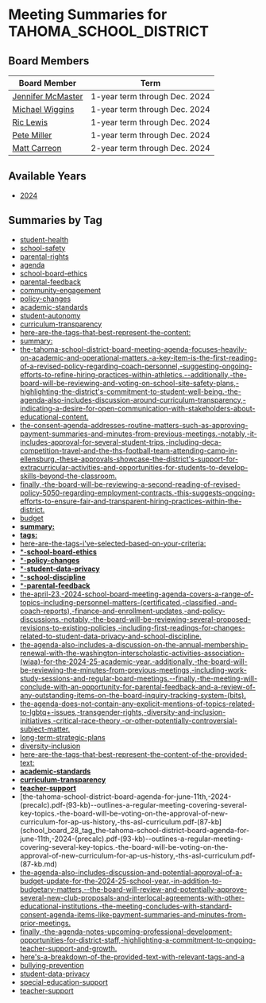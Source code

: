 # Meeting Summaries for TAHOMA_SCHOOL_DISTRICT

## Board Members

| Board Member       | Term           |
|--------------------|----------------|
| [Jennifer McMaster](board_member_138.md) | 1-year term through Dec. 2024 |
| [Michael Wiggins](board_member_139.md) | 1-year term through Dec. 2024 |
| [Ric Lewis](board_member_140.md) | 1-year term through Dec. 2024 |
| [Pete Miller](board_member_141.md) | 1-year term through Dec. 2024 |
| [Matt Carreon](board_member_142.md) | 2-year term through Dec. 2024 |

## Available Years
- [2024](school_board_28_year_2024.md)

## Summaries by Tag
- [student-health](school_board_28_tag_student-health.md)
- [school-safety](school_board_28_tag_school-safety.md)
- [parental-rights](school_board_28_tag_parental-rights.md)
- [agenda](school_board_28_tag_agenda.md)
- [school-board-ethics](school_board_28_tag_school-board-ethics.md)
- [parental-feedback](school_board_28_tag_parental-feedback.md)
- [community-engagement](school_board_28_tag_community-engagement.md)
- [policy-changes](school_board_28_tag_policy-changes.md)
- [academic-standards](school_board_28_tag_academic-standards.md)
- [student-autonomy](school_board_28_tag_student-autonomy.md)
- [curriculum-transparency](school_board_28_tag_curriculum-transparency.md)
- [here-are-the-tags-that-best-represent-the-content:](school_board_28_tag_here-are-the-tags-that-best-represent-the-content:.md)
- [summary:](school_board_28_tag_summary:.md)
- [the-tahoma-school-district-board-meeting-agenda-focuses-heavily-on-academic-and-operational-matters.-a-key-item-is-the-first-reading-of-a-revised-policy-regarding-coach-personnel,-suggesting-ongoing-efforts-to-refine-hiring-practices-within-athletics.--additionally,-the-board-will-be-reviewing-and-voting-on-school-site-safety-plans,-highlighting-the-district's-commitment-to-student-well-being.-the-agenda-also-includes-discussion-around-curriculum-transparency,-indicating-a-desire-for-open-communication-with-stakeholders-about-educational-content.](school_board_28_tag_the-tahoma-school-district-board-meeting-agenda-focuses-heavily-on-academic-and-operational-matters.-a-key-item-is-the-first-reading-of-a-revised-policy-regarding-coach-personnel,-suggesting-ongoing-efforts-to-refine-hiring-practices-within-athletics.--additionally,-the-board-will-be-reviewing-and-voting-on-school-site-safety-plans,-highlighting-the-district's-commitment-to-student-well-being.-the-agenda-also-includes-discussion-around-curriculum-transparency,-indicating-a-desire-for-open-communication-with-stakeholders-about-educational-content..md)
- [the-consent-agenda-addresses-routine-matters-such-as-approving-payment-summaries-and-minutes-from-previous-meetings.-notably,-it-includes-approval-for-several-student-trips,-including-deca-competition-travel-and-the-ths-football-team-attending-camp-in-ellensburg.-these-approvals-showcase-the-district's-support-for-extracurricular-activities-and-opportunities-for-students-to-develop-skills-beyond-the-classroom.](school_board_28_tag_the-consent-agenda-addresses-routine-matters-such-as-approving-payment-summaries-and-minutes-from-previous-meetings.-notably,-it-includes-approval-for-several-student-trips,-including-deca-competition-travel-and-the-ths-football-team-attending-camp-in-ellensburg.-these-approvals-showcase-the-district's-support-for-extracurricular-activities-and-opportunities-for-students-to-develop-skills-beyond-the-classroom..md)
- [finally,-the-board-will-be-reviewing-a-second-reading-of-revised-policy-5050-regarding-employment-contracts.-this-suggests-ongoing-efforts-to-ensure-fair-and-transparent-hiring-practices-within-the-district.](school_board_28_tag_finally,-the-board-will-be-reviewing-a-second-reading-of-revised-policy-5050-regarding-employment-contracts.-this-suggests-ongoing-efforts-to-ensure-fair-and-transparent-hiring-practices-within-the-district..md)
- [budget](school_board_28_tag_budget.md)
- [**summary:**](school_board_28_tag_**summary:**.md)
- [**tags:**](school_board_28_tag_**tags:**.md)
- [here-are-the-tags-i've-selected-based-on-your-criteria:](school_board_28_tag_here-are-the-tags-i've-selected-based-on-your-criteria:.md)
- [*-**school-board-ethics**](school_board_28_tag_*-**school-board-ethics**.md)
- [*-**policy-changes**](school_board_28_tag_*-**policy-changes**.md)
- [*-**student-data-privacy**](school_board_28_tag_*-**student-data-privacy**.md)
- [*-**school-discipline**](school_board_28_tag_*-**school-discipline**.md)
- [*-**parental-feedback**](school_board_28_tag_*-**parental-feedback**.md)
- [the-april-23,-2024-school-board-meeting-agenda-covers-a-range-of-topics-including-personnel-matters-(certificated,-classified,-and-coach-reports),-finance-and-enrollment-updates,-and-policy-discussions.-notably,-the-board-will-be-reviewing-several-proposed-revisions-to-existing-policies,-including-first-readings-for-changes-related-to-student-data-privacy-and-school-discipline.](school_board_28_tag_the-april-23,-2024-school-board-meeting-agenda-covers-a-range-of-topics-including-personnel-matters-(certificated,-classified,-and-coach-reports),-finance-and-enrollment-updates,-and-policy-discussions.-notably,-the-board-will-be-reviewing-several-proposed-revisions-to-existing-policies,-including-first-readings-for-changes-related-to-student-data-privacy-and-school-discipline..md)
- [the-agenda-also-includes-a-discussion-on-the-annual-membership-renewal-with-the-washington-interscholastic-activities-association-(wiaa)-for-the-2024-25-academic-year.-additionally,-the-board-will-be-reviewing-the-minutes-from-previous-meetings,-including-work-study-sessions-and-regular-board-meetings.--finally,-the-meeting-will-conclude-with-an-opportunity-for-parental-feedback-and-a-review-of-any-outstanding-items-on-the-board-inquiry-tracking-system-(bits).](school_board_28_tag_the-agenda-also-includes-a-discussion-on-the-annual-membership-renewal-with-the-washington-interscholastic-activities-association-(wiaa)-for-the-2024-25-academic-year.-additionally,-the-board-will-be-reviewing-the-minutes-from-previous-meetings,-including-work-study-sessions-and-regular-board-meetings.--finally,-the-meeting-will-conclude-with-an-opportunity-for-parental-feedback-and-a-review-of-any-outstanding-items-on-the-board-inquiry-tracking-system-(bits)..md)
- [the-agenda-does-not-contain-any-explicit-mentions-of-topics-related-to-lgbtq+-issues,-transgender-rights,-diversity-and-inclusion-initiatives,-critical-race-theory,-or-other-potentially-controversial-subject-matter.](school_board_28_tag_the-agenda-does-not-contain-any-explicit-mentions-of-topics-related-to-lgbtq+-issues,-transgender-rights,-diversity-and-inclusion-initiatives,-critical-race-theory,-or-other-potentially-controversial-subject-matter..md)
- [long-term-strategic-plans](school_board_28_tag_long-term-strategic-plans.md)
- [diversity-inclusion](school_board_28_tag_diversity-inclusion.md)
- [here-are-the-tags-that-best-represent-the-content-of-the-provided-text:](school_board_28_tag_here-are-the-tags-that-best-represent-the-content-of-the-provided-text:.md)
- [**academic-standards**](school_board_28_tag_**academic-standards**.md)
- [**curriculum-transparency**](school_board_28_tag_**curriculum-transparency**.md)
- [**teacher-support**](school_board_28_tag_**teacher-support**.md)
- [the-tahoma-school-district-board-agenda-for-june-11th,-2024-(precalc).pdf-(93-kb)--outlines-a-regular-meeting-covering-several-key-topics.-the-board-will-be-voting-on-the-approval-of-new-curriculum-for-ap-us-history,-ths-asl-curriculum.pdf-(87-kb](school_board_28_tag_the-tahoma-school-district-board-agenda-for-june-11th,-2024-(precalc).pdf-(93-kb)--outlines-a-regular-meeting-covering-several-key-topics.-the-board-will-be-voting-on-the-approval-of-new-curriculum-for-ap-us-history,-ths-asl-curriculum.pdf-(87-kb.md)
- [the-agenda-also-includes-discussion-and-potential-approval-of-a-budget-update-for-the-2024-25-school-year.-in-addition-to-budgetary-matters,--the-board-will-review-and-potentially-approve-several-new-club-proposals-and-interlocal-agreements-with-other-educational-institutions.-the-meeting-concludes-with-standard-consent-agenda-items-like-payment-summaries-and-minutes-from-prior-meetings.](school_board_28_tag_the-agenda-also-includes-discussion-and-potential-approval-of-a-budget-update-for-the-2024-25-school-year.-in-addition-to-budgetary-matters,--the-board-will-review-and-potentially-approve-several-new-club-proposals-and-interlocal-agreements-with-other-educational-institutions.-the-meeting-concludes-with-standard-consent-agenda-items-like-payment-summaries-and-minutes-from-prior-meetings..md)
- [finally,-the-agenda-notes-upcoming-professional-development-opportunities-for-district-staff,-highlighting-a-commitment-to-ongoing-teacher-support-and-growth.](school_board_28_tag_finally,-the-agenda-notes-upcoming-professional-development-opportunities-for-district-staff,-highlighting-a-commitment-to-ongoing-teacher-support-and-growth..md)
- [here's-a-breakdown-of-the-provided-text-with-relevant-tags-and-a](school_board_28_tag_here's-a-breakdown-of-the-provided-text-with-relevant-tags-and-a.md)
- [bullying-prevention](school_board_28_tag_bullying-prevention.md)
- [student-data-privacy](school_board_28_tag_student-data-privacy.md)
- [special-education-support](school_board_28_tag_special-education-support.md)
- [teacher-support](school_board_28_tag_teacher-support.md)
